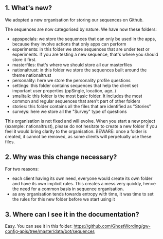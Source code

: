 
## 1. What's new?

We adopted a new organisation for storing our sequences on Github. 

The sequences are now categorised by nature. We have now these folders:
- appspecials: we store the sequences that can only be used in the apps, because they involve actions that only apps can perform
- experiments: in this folder we store sequences that are under test or experiments. If you are testing a new sequence, that's where you should store it first.
- masterfiles: that's where we should store all our masterfiles
- nationaltrust: in this folder we store the sequences built around the theme nationaltrust
- personality: here we store the personality profile questions
- settings: this folder contains sequences that help the client set important user properties (ppSingle, location, age..)
- smalltalk: this folder is the most basic folder. It includes the most common and regular sequences that aren't part of other folders
- stories: this folder contains all the files that are identified as "Stories"
- surveys: here we store all the "Survey" type of questions

This organisation is not fixed and will evolve. When you start a new project (example: nationaltrust), please do not hesitate to create a new folder if you feel it would bring clarity to the organisation.
BEWARE: once a folder is created, it cannot be removed, as some clients will perpetually use these files.

## 2. Why was this change necessary?

For two reasons:
- each client having its own need, everyone would create its own folder and have its own implicit rules. This creates a mess very quickly, hence the need for a common basis in sequence organisation.
- as any organisation tends towards entropy with time, it was time to set the rules for this new folder before we start using it

## 3. Where can I see it in the documentation?

Easy. You can see it in this folder: https://github.com/GhostWording/gw-config-apis/tree/master/data/bot/sequences
